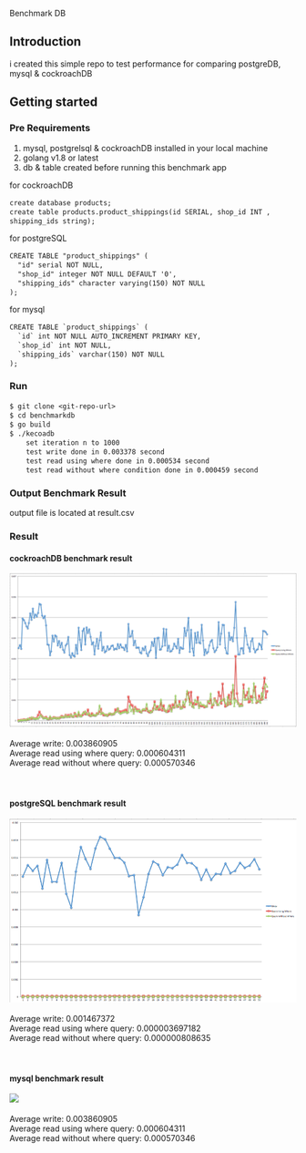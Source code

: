 
Benchmark DB  

## Introduction 

i created this simple repo to test performance for comparing postgreDB, mysql & cockroachDB


## Getting started

### Pre Requirements
1. mysql, postgrelsql & cockroachDB installed in your local machine
2. golang v1.8 or latest
3. db & table created before running this benchmark app

for cockroachDB
```
create database products;
create table products.product_shippings(id SERIAL, shop_id INT , shipping_ids string);
```

for postgreSQL
```
CREATE TABLE "product_shippings" (
  "id" serial NOT NULL,
  "shop_id" integer NOT NULL DEFAULT '0',
  "shipping_ids" character varying(150) NOT NULL
);
```

for mysql 
```
CREATE TABLE `product_shippings` (
  `id` int NOT NULL AUTO_INCREMENT PRIMARY KEY,
  `shop_id` int NOT NULL,
  `shipping_ids` varchar(150) NOT NULL
);
```

### Run

```
$ git clone <git-repo-url>
$ cd benchmarkdb
$ go build
$ ./kecoadb
    set iteration n to 1000
    test write done in 0.003378 second
    test read using where done in 0.000534 second
    test read without where condition done in 0.000459 second

```
### Output Benchmark Result
output file is located at result.csv

### Result 


#### cockroachDB benchmark result
<img src="results/result-cockroach.png">
<br><br>
Average write: 0.003860905	<br>
Average read using where query: 0.000604311	<br>
Average read without where query: 0.000570346<br><br><br>

#### postgreSQL benchmark result
<img src="results/result-postgresql.png">
<br><br>
Average write: 0.001467372	<br>
Average read using where query: 0.000003697182	<br>
Average read without where query: 0.000000808635 <br><br><br>

####  mysql benchmark result<br>
<img src="results/result-mysql.png">
<br><br>
Average write: 0.003860905	<br>
Average read using where query: 0.000604311	<br>
Average read without where query: 0.000570346<br><br><br>


